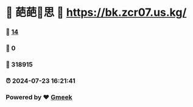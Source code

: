 # 🌚  葩葩🔭思 :link: https://bk.zcr07.us.kg/
### :page_facing_up: [14](https://zbb7001.github.io/z.github.io/tag.html) 
### :speech_balloon: 0 
### :hibiscus: 318915 
### :alarm_clock: 2024-07-23 16:21:41 
### Powered by :heart: [Gmeek](https://github.com/Meekdai/Gmeek)

